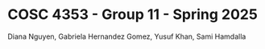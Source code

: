 # COSC 4353 - Group 11 - Spring 2025
Diana Nguyen, Gabriela Hernandez Gomez, Yusuf Khan, Sami Hamdalla

